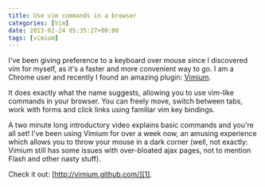```yaml
---
title: Use vim commands in a browser
categories: [Vim]
date: 2013-02-24 05:35:27+00:00
tags: [vimium]
---
```


I've been giving preference to a keyboard over mouse since I discovered vim for
myself, as it's a faster and more convenient way to go. I am a Chrome user and
recently I found an amazing plugin: [Vimium][1].

It does exactly what the name suggests, allowing you to use vim-like commands
in your browser. You can freely move, switch between tabs, work with forms and
click links using familiar vim key bindings.

A two minute long introductory video explains basic commands and you're all
set! I've been using Vimium for over a week now, an amusing experience which
allows you to throw your mouse in a dark corner (well, not exactly: Vimium
still has some issues with over-bloated ajax pages, not to mention Flash and
other nasty stuff).

Check it out: [http://vimium.github.com/][1].

[1]: http://vimium.github.com
